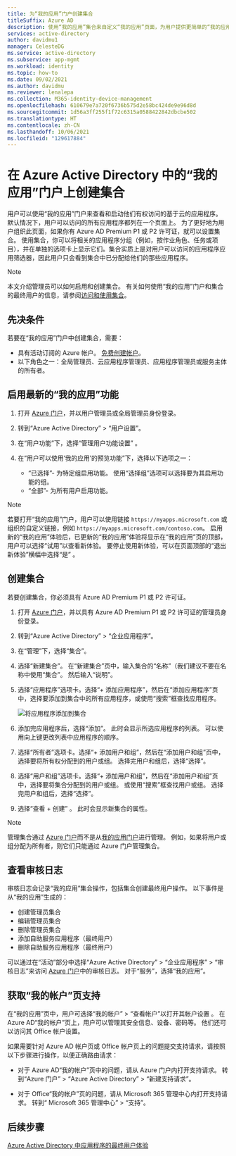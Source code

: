 ```yaml
---
title: 为“我的应用”门户创建集合
titleSuffix: Azure AD
description: 使用“我的应用”集合来自定义“我的应用”页面，为用户提供更简单的“我的应用”体验。 以单独的选项卡的方式将应用程序组织到组中。
services: active-directory
author: davidmu1
manager: CelesteDG
ms.service: active-directory
ms.subservice: app-mgmt
ms.workload: identity
ms.topic: how-to
ms.date: 09/02/2021
ms.author: davidmu
ms.reviewer: lenalepa
ms.collection: M365-identity-device-management
ms.openlocfilehash: 610679e7a720f6736b575d2e58bc424de9e96d8d
ms.sourcegitcommit: 1d56a3ff255f1f72c6315a0588422842dbcbe502
ms.translationtype: HT
ms.contentlocale: zh-CN
ms.lasthandoff: 10/06/2021
ms.locfileid: "129617884"
---
```

# <a name="create-collections-on-the-my-apps-portal-in-azure-active-directory"></a>在 Azure Active Directory 中的“我的应用”门户上创建集合

用户可以使用“我的应用”门户来查看和启动他们有权访问的基于云的应用程序。 默认情况下，用户可以访问的所有应用程序都列在一个页面上。 为了更好地为用户组织此页面，如果你有 Azure AD Premium P1 或 P2 许可证，就可以设置集合。 使用集合，你可以将相关的应用程序分组（例如，按作业角色、任务或项目），并在单独的选项卡上显示它们。集合实质上是对用户可以访问的应用程序应用筛选器，因此用户只会看到集合中已分配给他们的那些应用程序。

> [!NOTE]
> 本文介绍管理员可以如何启用和创建集合。 有关如何使用“我的应用”门户和集合的最终用户的信息，请参阅[访问和使用集合](https://support.microsoft.com/account-billing/organize-apps-using-collections-in-the-my-apps-portal-2dae6b8a-d8b0-4a16-9a5d-71ed4d6a6c1d)。

## <a name="prerequisites"></a>先决条件

若要在“我的应用”门户中创建集合，需要：

- 具有活动订阅的 Azure 帐户。 [免费创建帐户](https://azure.microsoft.com/free/?WT.mc_id=A261C142F)。
- 以下角色之一：全局管理员、云应用程序管理员、应用程序管理员或服务主体的所有者。

## <a name="enable-the-latest-my-apps-features"></a>启用最新的“我的应用”功能

1. 打开 [Azure 门户](https://portal.azure.com/)，并以用户管理员或全局管理员身份登录。

2. 转到“Azure Active Directory” > “用户设置”。

3. 在“用户功能”下，选择“管理用户功能设置” 。

4. 在“用户可以使用‘我的应用’的预览功能”下，选择以下选项之一：
   * “已选择”- 为特定组启用功能。 使用“选择组”选项可以选择要为其启用功能的组。  
   * “全部”- 为所有用户启用功能。

> [!NOTE]
> 若要打开“我的应用”门户，用户可以使用链接 `https://myapps.microsoft.com` 或组织的自定义链接，例如 `https://myapps.microsoft.com/contoso.com`。 启用新的“我的应用”体验后，已更新的“我的应用”体验将显示在“我的应用”页的顶部，用户可以选择“试用”以查看新体验。 要停止使用新体验，可以在页面顶部的“退出新体验”横幅中选择“是” 。

## <a name="create-a-collection"></a>创建集合

若要创建集合，你必须具有 Azure AD Premium P1 或 P2 许可证。

1. 打开 [Azure 门户](https://portal.azure.com/)，并以具有 Azure AD Premium P1 或 P2 许可证的管理员身份登录。

2. 转到“Azure Active Directory” > “企业应用程序”。

3. 在“管理”下，选择“集合”。

4. 选择“新建集合”。 在“新建集合”页中，输入集合的“名称”（我们建议不要在名称中使用“集合”。 然后输入“说明”。

5. 选择“应用程序”选项卡。选择“+ 添加应用程序”，然后在“添加应用程序”页中，选择要添加到集合中的所有应用程序，或使用“搜索”框查找应用程序。

   ![将应用程序添加到集合](media/acces-panel-collections/add-applications.png)

6. 添加完应用程序后，选择“添加”。 此时会显示所选应用程序的列表。 可以使用向上键更改列表中应用程序的顺序。

7. 选择“所有者”选项卡。选择“+ 添加用户和组”，然后在“添加用户和组”页中，选择要将所有权分配到的用户或组。 选择完用户和组后，选择“选择”。

8. 选择“用户和组”选项卡。选择“+ 添加用户和组”，然后在“添加用户和组”页中，选择要将集合分配到的用户或组。 或使用“搜索”框查找用户或组。 选择完用户和组后，选择“选择”。

9. 选择“查看 + 创建”  。 此时会显示新集合的属性。

> [!NOTE]
> 管理集合通过 [Azure 门户](https://portal.azure.com)而不是从[我的应用门户](https://myapps.microsoft.com)进行管理。 例如，如果将用户或组分配为所有者，则它们只能通过 Azure 门户管理集合。

## <a name="view-audit-logs"></a>查看审核日志

审核日志会记录“我的应用”集合操作，包括集合创建最终用户操作。 以下事件是从“我的应用”生成的：

* 创建管理员集合
* 编辑管理员集合
* 删除管理员集合
* 添加自助服务应用程序（最终用户）
* 删除自助服务应用程序（最终用户）

可以通过在“活动”部分中选择“Azure Active Directory” > “企业应用程序” > “审核日志”来访问 [Azure 门户](https://portal.azure.com)中的审核日志。 对于“服务”，选择“我的应用”。

## <a name="get-support-for-my-account-pages"></a>获取“我的帐户”页支持

在“我的应用”页中，用户可选择“我的帐户” > “查看帐户”以打开其帐户设置 。 在 Azure AD“我的帐户”页上，用户可以管理其安全信息、设备、密码等。 他们还可以访问其 Office 帐户设置。

如果需要针对 Azure AD 帐户页或 Office 帐户页上的问题提交支持请求，请按照以下步骤进行操作，以便正确路由请求：

* 对于 Azure AD“我的帐户”页中的问题，请从 Azure 门户内打开支持请求。 转到“Azure 门户” > “Azure Active Directory” > “新建支持请求”。  

* 对于 Office“我的帐户”页的问题，请从 Microsoft 365 管理中心内打开支持请求。 转到“ Microsoft 365 管理中心” > “支持”。

## <a name="next-steps"></a>后续步骤

[Azure Active Directory 中应用程序的最终用户体验](end-user-experiences.md)